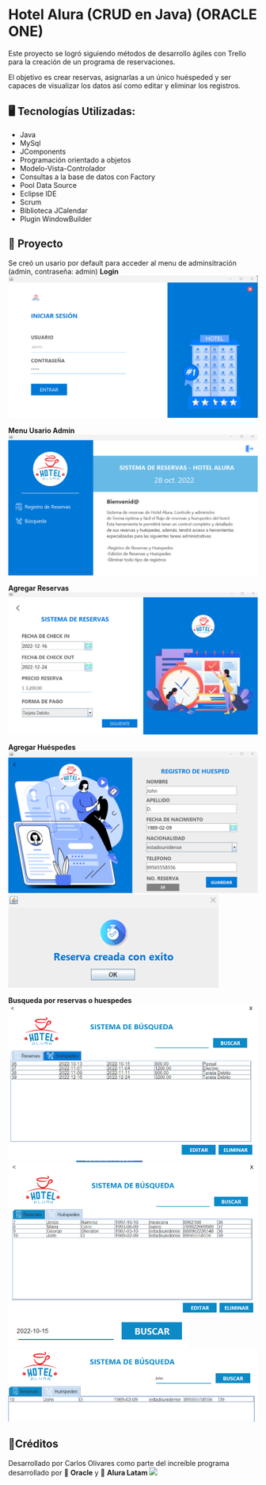 # Hotel Alura (CRUD en Java) (ORACLE ONE)

Este proyecto se logró siguiendo métodos de desarrollo ágiles con Trello para la creación de un programa de reservaciones.

El objetivo es crear reservas, asignarlas a un único huéspeded y ser capaces
de visualizar los datos así como editar y eliminar los registros.

## 🖥️ Tecnologías Utilizadas:

- Java
- MySql
- JComponents
- Programación orientado a objetos
- Modelo-Vista-Controlador
- Consultas a la base de datos con Factory
- Pool Data Source
- Eclipse IDE
- Scrum
- Biblioteca JCalendar
- Plugin WindowBuilder

## 🚧 Proyecto

Se creó un usario por default para acceder al menu de adminsitración (admin, contraseña: admin)
**Login**
![Imagen del login del programa](https://github.com/caryan57/alura-hotel/blob/main/src/img/IMAGENES%20DEL%20PROYECTO/LOGIN.png)

**Menu Usario Admin**
![Imagen del menu administrativo](https://github.com/caryan57/alura-hotel/blob/main/src/img/IMAGENES%20DEL%20PROYECTO/MENU%20USUARIO.png)

**Agregar Reservas**
![Imagen del formulario para agregar reservas](https://github.com/caryan57/alura-hotel/blob/main/src/img/IMAGENES%20DEL%20PROYECTO/ADD_RESERVA.png)

**Agregar Huéspedes**
![Imagen del formulario agregar huesped](https://github.com/caryan57/alura-hotel/blob/main/src/img/IMAGENES%20DEL%20PROYECTO/ADD_HUESPED.png)
![Imagen de notificacion de reserva agregada con exito](https://github.com/caryan57/alura-hotel/blob/main/src/img/IMAGENES%20DEL%20PROYECTO/SUCCESS_RESERVA.png)

**Busqueda por reservas o huespedes**
![Imagen de la tabla de búsqueda de reservas](https://github.com/caryan57/alura-hotel/blob/main/src/img/IMAGENES%20DEL%20PROYECTO/BUSQUEDA_RESERVAS.png)
![Imagen de la tabla de búsqueda de huespedes](https://github.com/caryan57/alura-hotel/blob/main/src/img/IMAGENES%20DEL%20PROYECTO/BUSQUEDA_HUESPEDES.png)
![Imagen de buscador por fecha](https://github.com/caryan57/alura-hotel/blob/main/src/img/IMAGENES%20DEL%20PROYECTO/BUSCAR_FECHA.png)
![Imagen de buscador por nombre](https://github.com/caryan57/alura-hotel/blob/main/src/img/IMAGENES%20DEL%20PROYECTO/BUSCAR_NOMBRE.png)

## 📝Créditos

Desarrollado por Carlos Olivares como parte del increíble programa desarrollado por 🧡 **Oracle** y 💙 **Alura Latam**
<a href="https://www.linkedin.com/in/charlyolicor/" target="_blank"><img src="https://img.shields.io/badge/LinkedIn-0077B5?style=for-the-badge&logo=linkedin&logoColor=white"></a>
